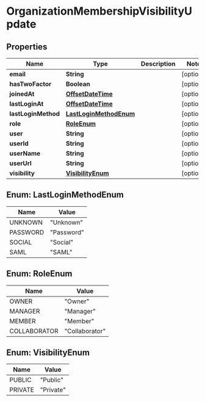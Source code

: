 
# OrganizationMembershipVisibilityUpdate

## Properties
Name | Type | Description | Notes
------------ | ------------- | ------------- | -------------
**email** | **String** |  |  [optional]
**hasTwoFactor** | **Boolean** |  |  [optional]
**joinedAt** | [**OffsetDateTime**](OffsetDateTime.md) |  |  [optional]
**lastLoginAt** | [**OffsetDateTime**](OffsetDateTime.md) |  |  [optional]
**lastLoginMethod** | [**LastLoginMethodEnum**](#LastLoginMethodEnum) |  |  [optional]
**role** | [**RoleEnum**](#RoleEnum) |  |  [optional]
**user** | **String** |  |  [optional]
**userId** | **String** |  |  [optional]
**userName** | **String** |  |  [optional]
**userUrl** | **String** |  |  [optional]
**visibility** | [**VisibilityEnum**](#VisibilityEnum) |  |  [optional]


<a name="LastLoginMethodEnum"></a>
## Enum: LastLoginMethodEnum
Name | Value
---- | -----
UNKNOWN | &quot;Unknown&quot;
PASSWORD | &quot;Password&quot;
SOCIAL | &quot;Social&quot;
SAML | &quot;SAML&quot;


<a name="RoleEnum"></a>
## Enum: RoleEnum
Name | Value
---- | -----
OWNER | &quot;Owner&quot;
MANAGER | &quot;Manager&quot;
MEMBER | &quot;Member&quot;
COLLABORATOR | &quot;Collaborator&quot;


<a name="VisibilityEnum"></a>
## Enum: VisibilityEnum
Name | Value
---- | -----
PUBLIC | &quot;Public&quot;
PRIVATE | &quot;Private&quot;



